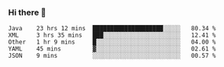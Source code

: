### Hi there 👋

<!--
**urzz/urzz** is a ✨ _special_ ✨ repository because its `README.md` (this file) appears on your GitHub profile.

Here are some ideas to get you started:

- 🔭 I’m currently working on ...
- 🌱 I’m currently learning ...
- 👯 I’m looking to collaborate on ...
- 🤔 I’m looking for help with ...
- 💬 Ask me about ...
- 📫 How to reach me: ...
- 😄 Pronouns: ...
- ⚡ Fun fact: ...
-->

<!--START_SECTION:waka-->
```text
Java    23 hrs 12 mins  ████████████████████░░░░░   80.34 % 
XML     3 hrs 35 mins   ███░░░░░░░░░░░░░░░░░░░░░░   12.41 % 
Other   1 hr 9 mins     █░░░░░░░░░░░░░░░░░░░░░░░░   04.00 % 
YAML    45 mins         ▓░░░░░░░░░░░░░░░░░░░░░░░░   02.61 % 
JSON    9 mins          ░░░░░░░░░░░░░░░░░░░░░░░░░   00.57 % 
```
<!--END_SECTION:waka-->

